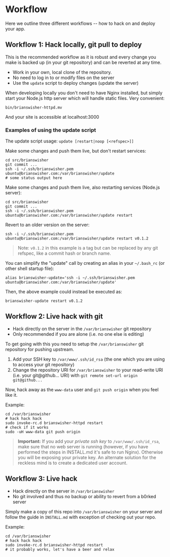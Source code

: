 # Workflow

Here we outline three different workflows -- how to hack on and deploy your app.

## Workflow 1: Hack locally, git pull to deploy

This is the recommended workflow as it is robust and every change you make is backed up (in your git repository) and can be reverted at any time.

- Work in your own, local clone of the repository.
- No need to log in to or modify files on the server
- Use the `update` script to deploy changes (update the server)

When developing locally you don't need to have Nginx installed, but simply start your Node.js http server which will handle static files. Very convenient:

    bin/brianswisher-httpd.mv

And your site is accessible at localhost:3000


### Examples of using the update script

The update script usage: `update [restart|noop [<refspec>]]`

Make some changes and push them live, but don't restart services:

    cd src/brianswisher
    git commit ...
    ssh -i ~/.ssh/brianswisher.pem ubuntu@brianswisher.com:/var/brianswisher/update
    # some status output here

Make some changes and push them live, also restarting services (Node.js server):

    cd src/brianswisher
    git commit ...
    ssh -i ~/.ssh/brianswisher.pem ubuntu@brianswisher.com:/var/brianswisher/update restart

Revert to an older version on the server:

    ssh -i ~/.ssh/brianswisher.pem ubuntu@brianswisher.com:/var/brianswisher/update restart v0.1.2

> Note: `v0.1.2` in this example is a tag but can be replaced by any git refspec, like a commit hash or branch name.

You can simplify the "update" call by creating an alias in your `~/.bash_rc` (or other shell startup file):

    alias brianswisher-update='ssh -i ~/.ssh/brianswisher.pem ubuntu@brianswisher.com:/var/brianswisher/update'

Then, the above example could instead be executed as:

    brianswisher-update restart v0.1.2


## Workflow 2: Live hack with git

- Hack directly on the server in the `/var/brianswisher` git repository
- Only recommended if you are alone (i.e. no one else is editing)

To get going with this you need to setup the `/var/brianswisher` git repository for pushing upstream.

1. Add your SSH key to `/var/www/.ssh/id_rsa` (the one which you are using to access your git repository)
2. Change the repository URI for `/var/brianswisher` to your read-write URI (i.e. your git@github... URI) with `git remote set-url origin git@github...`

Now, hack away as the `www-data` user and `git push origin` when you feel like it.

Example:

    cd /var/brianswisher
    # hack hack hack
    sudo invoke-rc.d brianswisher-httpd restart
    # check if it works
    sudo -uH www-data git push origin

> **Important:** If you add your *private ssh key* to `/var/www/.ssh/id_rsa`, make sure that no web server is running (however, if you have performed the steps in INSTALL.md it's safe to run Nginx). Otherwise you will be exposing your private key. An alternate solution for the reckless mind is to create a dedicated user account.

## Workflow 3: Live hack

- Hack directly on the server in `/var/brianswisher`
- No git involved and thus no backup or ability to revert from a b0rked server

Simply make a copy of this repo into `/var/brianswisher` on your server and follow the guide in `INSTALL.md` with exception of checking out your repo.

Example:

    cd /var/brianswisher
    # hack hack hack
    sudo invoke-rc.d brianswisher-httpd restart
    # it probably works, let's have a beer and relax
